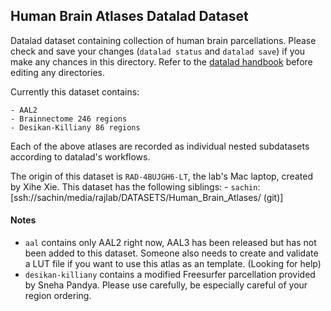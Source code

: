 Human Brain Atlases Datalad Dataset
---

Datalad dataset containing collection of human brain parcellations. Please check and save your changes (`datalad status` and `datalad save`) if you make any chances in this directory. Refer to the [datalad handbook](http://handbook.datalad.org/en/latest/) before editing any directories. 

Currently this dataset contains:

    - AAL2
    - Brainnectome 246 regions
    - Desikan-Killiany 86 regions

Each of the above atlases are recorded as individual nested subdatasets according to datalad's workflows.

The origin of this dataset is `RAD-4BUJGH6-LT`, the lab's Mac laptop, created by Xihe Xie. This dataset has the following siblings:
     - `sachin`: [ssh://sachin/media/rajlab/DATASETS/Human_Brain_Atlases/ (git)]

#### Notes
 - `aal` contains only AAL2 right now, AAL3 has been released but has not been added to this dataset. Someone also needs to create and validate a LUT file if you want to use this atlas as an template. (Looking for help)
 - `desikan-killiany` contains a modified Freesurfer parcellation provided by Sneha Pandya. Please use carefully, be especially careful of your region ordering. 
